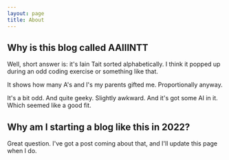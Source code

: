 ```yaml
---
layout: page
title: About
---
```


## Why is this blog called AAIIINTT

Well, short answer is: it's Iain Tait sorted alphabetically. I think it popped up during an odd coding exercise or something like that.

It shows how many A's and I's my parents gifted me. Proportionally anyway.

It's a bit odd. And quite geeky. Slightly awkward. And it's got some AI in it. Which seemed like a good fit.

## Why am I starting a blog like this in 2022?

Great question. I've got a post coming about that, and I'll update this page when I do.